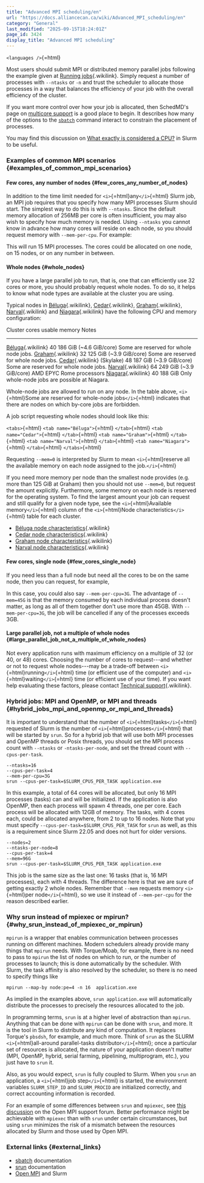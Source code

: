 ```yaml
---
title: "Advanced MPI scheduling/en"
url: "https://docs.alliancecan.ca/wiki/Advanced_MPI_scheduling/en"
category: "General"
last_modified: "2025-09-15T18:24:01Z"
page_id: 3424
display_title: "Advanced MPI scheduling"
---
```


`<languages />`{=html}

Most users should submit MPI or distributed memory parallel jobs following the example given at [Running jobs](https://docs.alliancecan.ca/Running_jobs#MPI_job "Running jobs"){.wikilink}. Simply request a number of processes with `--ntasks` or `-n` and trust the scheduler to allocate those processes in a way that balances the efficiency of your job with the overall efficiency of the cluster.

If you want more control over how your job is allocated, then SchedMD\'s page on [multicore support](https://slurm.schedmd.com/mc_support.html) is a good place to begin. It describes how many of the options to the [`sbatch`](https://slurm.schedmd.com/sbatch.html) command interact to constrain the placement of processes.

You may find this discussion on [What exactly is considered a CPU?](https://slurm.schedmd.com/faq.html#cpu_count) in Slurm to be useful.

### Examples of common MPI scenarios {#examples_of_common_mpi_scenarios}

#### Few cores, any number of nodes {#few_cores_any_number_of_nodes}

In addition to the time limit needed for `<i>`{=html}any`</i>`{=html} Slurm job, an MPI job requires that you specify how many MPI processes Slurm should start. The simplest way to do this is with `--ntasks`. Since the default memory allocation of 256MB per core is often insufficient, you may also wish to specify how much memory is needed. Using `--ntasks` you cannot know in advance how many cores will reside on each node, so you should request memory with `--mem-per-cpu`. For example:

This will run 15 MPI processes. The cores could be allocated on one node, on 15 nodes, or on any number in between.

#### Whole nodes {#whole_nodes}

If you have a large parallel job to run, that is, one that can efficiently use 32 cores or more, you should probably request whole nodes. To do so, it helps to know what node types are available at the cluster you are using.

Typical nodes in [Béluga](https://docs.alliancecan.ca/Béluga/en "Béluga"){.wikilink}, [Cedar](https://docs.alliancecan.ca/Cedar "Cedar"){.wikilink}, [Graham](https://docs.alliancecan.ca/Graham "Graham"){.wikilink}, [Narval](https://docs.alliancecan.ca/Narval/en "Narval"){.wikilink} and [Niagara](https://docs.alliancecan.ca/Niagara "Niagara"){.wikilink} have the following CPU and memory configuration:

  Cluster                                       cores   usable memory              Notes
  --------------------------------------------- ------- -------------------------- -----------------------------------------------
  [Béluga](https://docs.alliancecan.ca/Béluga/en "Béluga"){.wikilink}       40      186 GiB (\~4.6 GiB/core)   Some are reserved for whole node jobs.
  [Graham](https://docs.alliancecan.ca/Graham "Graham"){.wikilink}          32      125 GiB (\~3.9 GiB/core)   Some are reserved for whole node jobs.
  [Cedar](https://docs.alliancecan.ca/Cedar "Cedar"){.wikilink} (Skylake)   48      187 GiB (\~3.9 GiB/core)   Some are reserved for whole node jobs.
  [Narval](https://docs.alliancecan.ca/Narval/en "Narval"){.wikilink}       64      249 GiB (\~3.9 GiB/core)   AMD EPYC Rome processors
  [Niagara](https://docs.alliancecan.ca/Niagara "Niagara"){.wikilink}       40      188 GiB                    Only whole-node jobs are possible at Niagara.

Whole-node jobs are allowed to run on any node. In the table above, `<i>`{=html}Some are reserved for whole-node jobs`</i>`{=html} indicates that there are nodes on which by-core jobs are forbidden.

A job script requesting whole nodes should look like this:

`<tabs>`{=html} `<tab name="Béluga">`{=html} `</tab>`{=html} `<tab name="Cedar">`{=html} `</tab>`{=html} `<tab name="Graham">`{=html} `</tab>`{=html} `<tab name="Narval">`{=html} `</tab>`{=html} `<tab name="Niagara">`{=html} `</tab>`{=html} `</tabs>`{=html}

Requesting `--mem=0` is interpreted by Slurm to mean `<i>`{=html}reserve all the available memory on each node assigned to the job.`</i>`{=html}

If you need more memory per node than the smallest node provides (e.g. more than 125 GiB at Graham) then you should not use `--mem=0`, but request the amount explicitly. Furthermore, some memory on each node is reserved for the operating system. To find the largest amount your job can request and still qualify for a given node type, see the `<i>`{=html}Available memory`</i>`{=html} column of the `<i>`{=html}Node characteristics`</i>`{=html} table for each cluster.

- [Béluga node characteristics](https://docs.alliancecan.ca/Béluga/en#Node_characteristics "Béluga node characteristics"){.wikilink}
- [Cedar node characteristics](https://docs.alliancecan.ca/Cedar#Node_characteristics "Cedar node characteristics"){.wikilink}
- [Graham node characteristics](https://docs.alliancecan.ca/Graham#Node_characteristics "Graham node characteristics"){.wikilink}
- [Narval node characteristics](https://docs.alliancecan.ca/Narval/en#Node_characteristics "Narval node characteristics"){.wikilink}

#### Few cores, single node {#few_cores_single_node}

If you need less than a full node but need all the cores to be on the same node, then you can request, for example,

In this case, you could also say `--mem-per-cpu=3G`. The advantage of `--mem=45G` is that the memory consumed by each individual process doesn\'t matter, as long as all of them together don't use more than 45GB. With `--mem-per-cpu=3G`, the job will be cancelled if any of the processes exceeds 3GB.

#### Large parallel job, not a multiple of whole nodes {#large_parallel_job_not_a_multiple_of_whole_nodes}

Not every application runs with maximum efficiency on a multiple of 32 (or 40, or 48) cores. Choosing the number of cores to request---and whether or not to request whole nodes---may be a trade-off between `<i>`{=html}running`</i>`{=html} time (or efficient use of the computer) and `<i>`{=html}waiting`</i>`{=html} time (or efficient use of your time). If you want help evaluating these factors, please contact [Technical support](https://docs.alliancecan.ca/Technical_support "Technical support"){.wikilink}.

### Hybrid jobs: MPI and OpenMP, or MPI and threads {#hybrid_jobs_mpi_and_openmp_or_mpi_and_threads}

It is important to understand that the number of `<i>`{=html}tasks`</i>`{=html} requested of Slurm is the number of `<i>`{=html}processes`</i>`{=html} that will be started by `srun`. So for a hybrid job that will use both MPI processes and OpenMP threads or Posix threads, you should set the MPI process count with `--ntasks` or `-ntasks-per-node`, and set the thread count with `--cpus-per-task`.

`--ntasks=16`\
`--cpus-per-task=4`\
`--mem-per-cpu=3G`\
`srun --cpus-per-task=$SLURM_CPUS_PER_TASK application.exe`

In this example, a total of 64 cores will be allocated, but only 16 MPI processes (tasks) can and will be initialized. If the application is also OpenMP, then each process will spawn 4 threads, one per core. Each process will be allocated with 12GB of memory. The tasks, with 4 cores each, could be allocated anywhere, from 2 to up to 16 nodes. Note that you must specify `--cpus-per-task=$SLURM_CPUS_PER_TASK` for `srun` as well, as this is a requirement since Slurm 22.05 and does not hurt for older versions.

`--nodes=2`\
`--ntasks-per-node=8`\
`--cpus-per-task=4`\
`--mem=96G`\
`srun --cpus-per-task=$SLURM_CPUS_PER_TASK application.exe`

This job is the same size as the last one: 16 tasks (that is, 16 MPI processes), each with 4 threads. The difference here is that we are sure of getting exactly 2 whole nodes. Remember that `--mem` requests memory `<i>`{=html}per node`</i>`{=html}, so we use it instead of `--mem-per-cpu` for the reason described earlier.

### Why srun instead of mpiexec or mpirun? {#why_srun_instead_of_mpiexec_or_mpirun}

`mpirun` is a wrapper that enables communication between processes running on different machines. Modern schedulers already provide many things that `mpirun` needs. With Torque/Moab, for example, there is no need to pass to `mpirun` the list of nodes on which to run, or the number of processes to launch; this is done automatically by the scheduler. With Slurm, the task affinity is also resolved by the scheduler, so there is no need to specify things like

`mpirun --map-by node:pe=4 -n 16  application.exe`

As implied in the examples above, `srun application.exe` will automatically distribute the processes to precisely the resources allocated to the job.

In programming terms, `srun` is at a higher level of abstraction than `mpirun`. Anything that can be done with `mpirun` can be done with `srun`, and more. It is the tool in Slurm to distribute any kind of computation. It replaces Torque's `pbsdsh`, for example, and much more. Think of `srun` as the SLURM `<i>`{=html}all-around parallel-tasks distributor`</i>`{=html}; once a particular set of resources is allocated, the nature of your application doesn\'t matter (MPI, OpenMP, hybrid, serial farming, pipelining, multiprogram, etc.), you just have to `srun` it.

Also, as you would expect, `srun` is fully coupled to Slurm. When you `srun` an application, a `<i>`{=html}job step`</i>`{=html} is started, the environment variables `SLURM_STEP_ID` and `SLURM_PROCID` are initialized correctly, and correct accounting information is recorded.

For an example of some differences between `srun` and `mpiexec`, see [this discussion](https://mail-archive.com/users@lists.open-mpi.org/msg31874.html) on the Open MPI support forum. Better performance might be achievable with `mpiexec` than with `srun` under certain circumstances, but using `srun` minimizes the risk of a mismatch between the resources allocated by Slurm and those used by Open MPI.

### External links {#external_links}

- [sbatch](https://slurm.schedmd.com/sbatch.html) documentation
- [srun](https://slurm.schedmd.com/srun.html) documentation
- [Open MPI](https://www.open-mpi.org/faq/?category=slurm) and Slurm
